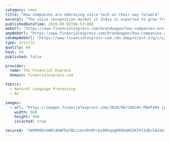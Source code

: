```yaml
---
category: news
title: "How companies are embracing voice tech as their way forward"
excerpt: "The voice recognition market in India is expected to grow from $440.3 million in 2015 to reach $1.99 Billion by 2022"
publishedDateTime: 2020-08-02T06:53:00Z
webUrl: "https://www.financialexpress.com/brandwagon/how-companies-are-embracing-voice-tech-as-their-way-forward/2042439/"
ampWebUrl: "https://www.financialexpress.com/brandwagon/how-companies-are-embracing-voice-tech-as-their-way-forward/2042439/lite/"
cdnAmpWebUrl: "https://www-financialexpress-com.cdn.ampproject.org/c/s/www.financialexpress.com/brandwagon/how-companies-are-embracing-voice-tech-as-their-way-forward/2042439/lite/"
type: article
quality: 44
heat: 44
published: false

provider:
  name: The Financial Express
  domain: financialexpress.com

topics:
  - Natural Language Processing
  - AI

images:
  - url: "https://images.financialexpress.com/2020/08/SANJAY-MEHTA64.jpg"
    width: 660
    height: 440
    isCached: true

secured: "tW5M08QtkWNlAHNFDa7BLCcm+vRYM+rpx8MoqqqRRDkmKO2KTVl5dbnlAuSm12AJ+Y1n/pD+bFTs2LrYDdS9HTbRK6cZ1kYoId8F49fhOL5xcdeciD595LLxmSN7nupClOUib6LumiZ/W3LChpCyYL8B2byxSu+woTsagx8ayqhR6PLrqn7ELIF/b8GeWsjDuBrotGvK0sXnRLORd3yQi4fLyNlN6hayB5n8NV0Bd3mBS70Ua6xrImEDoi+jAVj63XbiLxh1vJBItzTfIqAzhTXs2uT7qPxc1dDiUkdQ+e0X3CHbsQQpHRqRwJ50uTxGbUHKAkHjRdCT4cCiDgwYdA==;URUTXWSAcve/fy5PetFHuA=="
---
```


